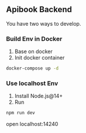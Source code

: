 ## Apibook Backend 
You have two ways to develop.

### Build Env in Docker
1. Base on docker
2. Init docker container
```bash 
docker-compose up -d
```

### Use localhost Env
1. Install Node.js@14+
2. Run 
```bash
npm run dev
```

open localhost:14240

